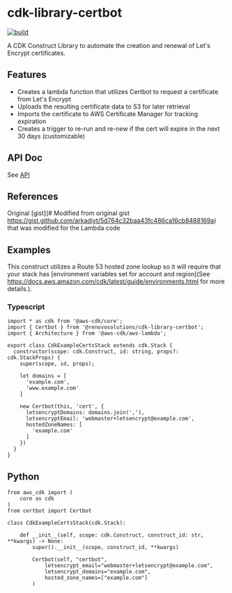 # cdk-library-certbot

[![build](https://github.com/RenovoSolutions/cdk-library-certbot/actions/workflows/build.yml/badge.svg)](https://github.com/RenovoSolutions/cdk-library-certbotactions/workflows/build.yml)

A CDK Construct Library to automate the creation and renewal of Let's Encrypt certificates.

## Features
- Creates a lambda function that utilizes Certbot to request a certificate from Let's Encrypt
- Uploads the resulting certificate data to S3 for later retrieval
- Imports the certificate to AWS Certificate Manager for tracking expiration
- Creates a trigger to re-run and re-new if the cert will expire in the next 30 days (customizable)

## API Doc
See [API](API.md)

## References
Original [gist](# Modified from original gist https://gist.github.com/arkadiyt/5d764c32baa43fc486ca16cb8488169a) that was modified for the Lambda code

## Examples

This construct utilizes a Route 53 hosted zone lookup so it will require that your stack has [environment variables set for account and region](See https://docs.aws.amazon.com/cdk/latest/guide/environments.html for more details.).

### Typescript
```
import * as cdk from '@aws-cdk/core';
import { Certbot } from '@renovosolutions/cdk-library-certbot';
import { Architecture } from '@aws-cdk/aws-lambda';

export class CdkExampleCertsStack extends cdk.Stack {
  constructor(scope: cdk.Construct, id: string, props?: cdk.StackProps) {
    super(scope, id, props);

    let domains = [
      'example.com',
      'www.example.com'
    ]

    new Certbot(this, 'cert', {
      letsencryptDomains: domains.join(','),
      letsencryptEmail: 'webmaster+letsencrypt@example.com',
      hostedZoneNames: [
        'example.com'
      ]
    })
  }
}

```
## Python
```
from aws_cdk import (
    core as cdk
)
from certbot import Certbot

class CdkExampleCertsStack(cdk.Stack):

    def __init__(self, scope: cdk.Construct, construct_id: str, **kwargs) -> None:
        super().__init__(scope, construct_id, **kwargs)

        Certbot(self, "certbot",
            letsencrypt_email="webmaster+letsencrypt@example.com",
            letsencrypt_domains="example.com",
            hosted_zone_names=["example.com"]
        )
```
